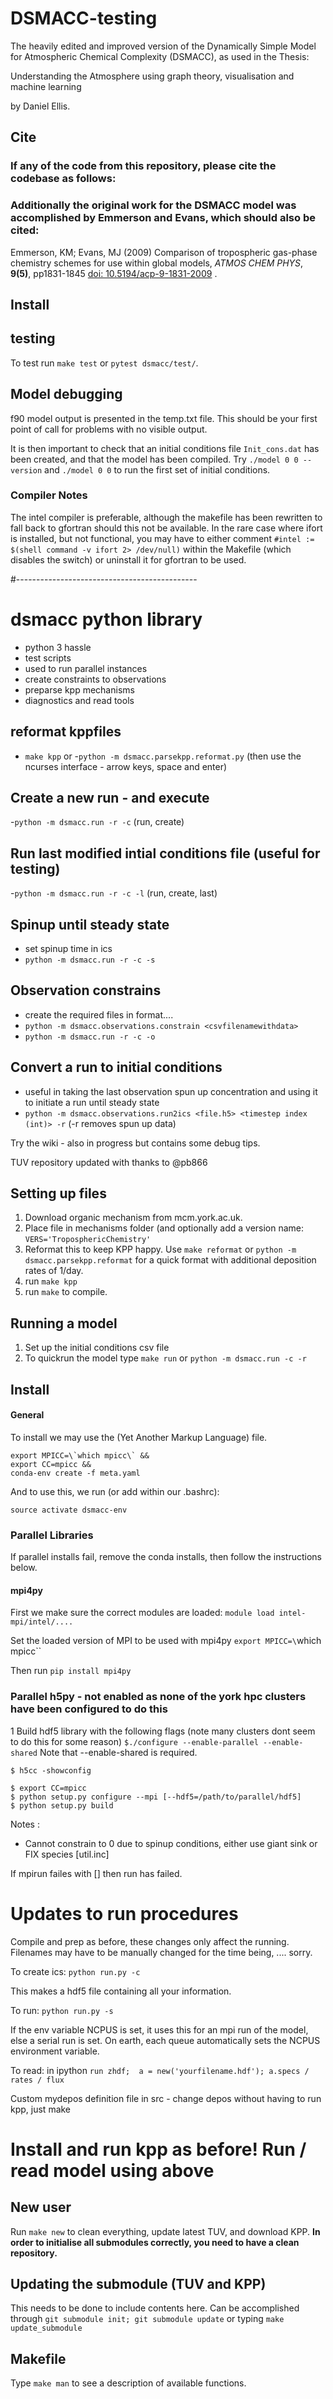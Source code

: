 # DSMACC-testing

The heavily edited and improved version of the Dynamically Simple Model for Atmospheric Chemical
Complexity (DSMACC), as used in the Thesis:

Understanding the Atmosphere using graph theory, visualisation and machine learning 

by Daniel Ellis. 


## Cite
### If any of the code from this repository, please cite the codebase as follows:
<pending final changes to be made>

### Additionally the original work for the DSMACC model was accomplished by Emmerson and Evans, which should also be cited:

Emmerson, KM; Evans, MJ (2009) Comparison of tropospheric gas-phase
chemistry schemes for use within global models, *ATMOS CHEM PHYS*,
**9(5)**, pp1831-1845 [doi:
10.5194/acp-9-1831-2009](http://dx.doi.org/10.5194/acp-9-1831-2009) .




## Install




## testing
To test run `make test` or `pytest dsmacc/test/`. 



## Model debugging
f90 model output is presented in the temp.txt file. This should be your first point of call for problems with no visible output. 

It is then important to check that an initial conditions file `Init_cons.dat` has been created, and that the model has been compiled. Try `./model 0 0 --version` and `./model 0 0` to run the first set of initial conditions. 



### Compiler Notes
The intel compiler is preferable, although the makefile has been rewritten to fall back to gfortran should this not be available. In the rare case where ifort is installed, but not functional, you may have to either comment `#intel := $(shell command -v ifort 2> /dev/null)` within the Makefile (which disables the switch) or uninstall it for gfortran to be used. 






#---------------------------------------------



# dsmacc python library 
- python 3 hassle
- test scripts
- used to run parallel instances
- create constraints to observations
- preparse kpp mechanisms
- diagnostics and read tools



## reformat kppfiles
- `make kpp`
or 
-`python -m dsmacc.parsekpp.reformat.py`
(then use the ncurses interface - arrow keys, space and enter)

## Create a new run - and execute
-`python -m dsmacc.run -r -c`
(run, create)

## Run last modified intial conditions file (useful for testing)
-`python -m dsmacc.run -r -c -l`
(run, create, last)

## Spinup until steady state
- set spinup time in ics
- `python -m dsmacc.run -r -c -s`


## Observation constrains
- create the required files in format.... 
- `python -m dsmacc.observations.constrain <csvfilenamewithdata>`
- `python -m dsmacc.run -r -c -o`


## Convert a run to initial conditions 
- useful in taking the last observation spun up concentration and using it to initiate a run until steady state
- `python -m dsmacc.observations.run2ics <file.h5> <timestep index (int)> -r`
(-r removes spun up data)





















Try the wiki - also in progress but contains some debug tips.





TUV repository updated with thanks to @pb866

## Setting up files
1. Download organic mechanism from mcm.york.ac.uk. 
2. Place file in mechanisms folder (and optionally add a version name: `VERS='TroposphericChemistry'`
3. Reformat this to keep KPP happy. Use `make reformat` or `python -m dsmacc.parsekpp.reformat` for a quick format with additional deposition rates of 1/day.
4. run `make kpp`
5. run `make` to compile.

## Running a model
1. Set up the initial conditions csv file
2. To quickrun the model type `make run` or `python -m dsmacc.run -c -r`



## Install

#### General
To install we may use the (Yet Another Markup Language) file.

```
export MPICC=\`which mpicc\` &&
export CC=mpicc &&
conda-env create -f meta.yaml
```

And to use this, we run (or add within our .bashrc):

`source activate dsmacc-env`


### Parallel Libraries

If parallel installs fail, remove the conda installs, then follow the instructions below.

#### mpi4py
First we make sure the correct modules are loaded:
`module load intel-mpi/intel/....`

Set the loaded version of MPI to be used with mpi4py
`export MPICC=\`which mpicc\``

Then run `pip install mpi4py`

### Parallel h5py - not enabled as none of the york hpc clusters have been configured to do this 
1 Build hdf5 library with the following flags (note many clusters dont seem to do this for some reason)
`$./configure --enable-parallel --enable-shared`
Note that --enable-shared is required.

```
$ h5cc -showconfig
```

```
$ export CC=mpicc
$ python setup.py configure --mpi [--hdf5=/path/to/parallel/hdf5]
$ python setup.py build
```

Notes :
- Cannot constrain to 0 due to spinup conditions, either use giant sink
or FIX species [util.inc]





If mpirun failes with [] then run has failed.



# Updates to run procedures
Compile and prep as before, these changes only affect the running.
Filenames may have to be manually changed for the time being, .... sorry.

To create ics: `python run.py -c`

This makes a hdf5 file containing all your information.


To run: `python run.py -s`

If the env variable NCPUS is set, it uses this for an mpi run of the model, else a serial run is set. On earth, each queue automatically  sets the NCPUS environment variable.

To read: in ipython `run zhdf;  a = new('yourfilename.hdf'); a.specs / rates / flux`



Custom mydepos definition file in src - change depos without having to run kpp, just make

# Install and run kpp as before! Run / read model using above

## New user
Run `make new` to clean everything, update latest TUV, and download KPP. __In order to
initialise all submodules correctly, you need to have a clean repository.__

## Updating the submodule (TUV and KPP)
This needs to be done to include contents here.
Can be accomplished through `git submodule init;
git submodule update` or typing `make update_submodule`



## Makefile
Type `make man` to see a description of available functions.


